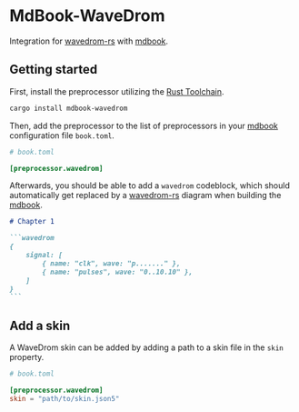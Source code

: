 # MdBook-WaveDrom

Integration for [wavedrom-rs] with [mdbook].

## Getting started

First, install the preprocessor utilizing the [Rust Toolchain].

```bash
cargo install mdbook-wavedrom
```

Then, add the preprocessor to the list of preprocessors in your [mdbook]
configuration file `book.toml`.

```toml
# book.toml

[preprocessor.wavedrom]
```

Afterwards, you should be able to add a `wavedrom` codeblock, which should
automatically get replaced by a [wavedrom-rs] diagram when building the
[mdbook].

`````markdown
# Chapter 1

```wavedrom
{
    signal: [
        { name: "clk", wave: "p......." },
        { name: "pulses", wave: "0..10.10" },
    ]
}
```
`````

## Add a skin

A WaveDrom skin can be added by adding a path to a skin file in the `skin`
property.

```toml
# book.toml

[preprocessor.wavedrom]
skin = "path/to/skin.json5"
```

[Rust Toolchain]: https://www.rust-lang.org/tools/install
[wavedrom-rs]: https://github.com/coastalwhite/wavedrom-rs
[mdbook]: https://rust-lang.github.io/mdBook/